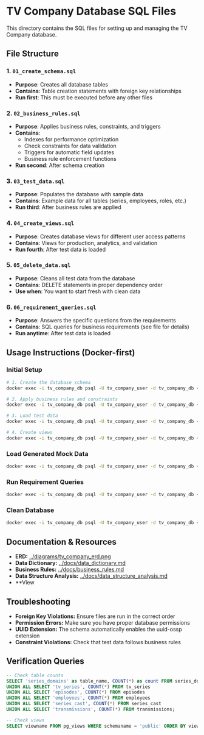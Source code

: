 # TV Company Database SQL Files

This directory contains the SQL files for setting up and managing the TV Company database.

## File Structure

### 1. `01_create_schema.sql`
- **Purpose**: Creates all database tables
- **Contains**: Table creation statements with foreign key relationships
- **Run first**: This must be executed before any other files

### 2. `02_business_rules.sql`
- **Purpose**: Applies business rules, constraints, and triggers
- **Contains**:
  - Indexes for performance optimization
  - Check constraints for data validation
  - Triggers for automatic field updates
  - Business rule enforcement functions
- **Run second**: After schema creation

### 3. `03_test_data.sql`
- **Purpose**: Populates the database with sample data
- **Contains**: Example data for all tables (series, employees, roles, etc.)
- **Run third**: After business rules are applied

### 4. `04_create_views.sql`
- **Purpose**: Creates database views for different user access patterns
- **Contains**: Views for production, analytics, and validation
- **Run fourth**: After test data is loaded

### 5. `05_delete_data.sql`
- **Purpose**: Cleans all test data from the database
- **Contains**: DELETE statements in proper dependency order
- **Use when**: You want to start fresh with clean data

### 6. `06_requirement_queries.sql`
- **Purpose**: Answers the specific questions from the requirements
- **Contains**: SQL queries for business requirements (see file for details)
- **Run anytime**: After test data is loaded

## Usage Instructions (Docker-first)

### Initial Setup
```bash
# 1. Create the database schema
docker exec -i tv_company_db psql -U tv_company_user -d tv_company_db < sql/01_create_schema.sql

# 2. Apply business rules and constraints
docker exec -i tv_company_db psql -U tv_company_user -d tv_company_db < sql/02_business_rules.sql

# 3. Load test data
docker exec -i tv_company_db psql -U tv_company_user -d tv_company_db < sql/03_test_data.sql

# 4. Create views
docker exec -i tv_company_db psql -U tv_company_user -d tv_company_db < sql/04_create_views.sql
```

### Load Generated Mock Data
```bash
docker exec -i tv_company_db psql -U tv_company_user -d tv_company_db < scripts/data/generated_mock_data.sql
```

### Run Requirement Queries
```bash
docker exec -i tv_company_db psql -U tv_company_user -d tv_company_db < sql/06_requirement_queries.sql
```

### Clean Database
```bash
docker exec -i tv_company_db psql -U tv_company_user -d tv_company_db < sql/05_delete_data.sql
```

## Documentation & Resources
- **ERD:** [../diagrams/tv_company_erd.png](../diagrams/tv_company_erd.png)
- **Data Dictionary:** [../docs/data_dictionary.md](../docs/data_dictionary.md)
- **Business Rules:** [../docs/business_rules.md](../docs/business_rules.md)
- **Data Structure Analysis:** [../docs/data_structure_analysis.md](../docs/data_structure_analysis.md)
- **View

## Troubleshooting
- **Foreign Key Violations:** Ensure files are run in the correct order
- **Permission Errors:** Make sure you have proper database permissions
- **UUID Extension:** The schema automatically enables the uuid-ossp extension
- **Constraint Violations:** Check that test data follows business rules

## Verification Queries
```sql
-- Check table counts
SELECT 'series_domains' as table_name, COUNT(*) as count FROM series_domains
UNION ALL SELECT 'tv_series', COUNT(*) FROM tv_series
UNION ALL SELECT 'episodes', COUNT(*) FROM episodes
UNION ALL SELECT 'employees', COUNT(*) FROM employees
UNION ALL SELECT 'series_cast', COUNT(*) FROM series_cast
UNION ALL SELECT 'transmissions', COUNT(*) FROM transmissions;

-- Check views
SELECT viewname FROM pg_views WHERE schemaname = 'public' ORDER BY viewname;
```
